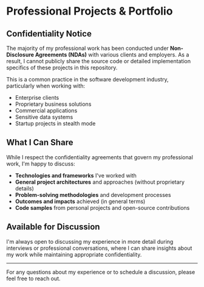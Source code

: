 # Professional Projects & Portfolio

## Confidentiality Notice

The majority of my professional work has been conducted under **Non-Disclosure Agreements (NDAs)** with various clients and employers. As a result, I cannot publicly share the source code or detailed implementation specifics of these projects in this repository.

This is a common practice in the software development industry, particularly when working with:
- Enterprise clients
- Proprietary business solutions  
- Commercial applications
- Sensitive data systems
- Startup projects in stealth mode

## What I Can Share

While I respect the confidentiality agreements that govern my professional work, I'm happy to discuss:

- **Technologies and frameworks** I've worked with
- **General project architectures** and approaches (without proprietary details)
- **Problem-solving methodologies** and development processes
- **Outcomes and impacts** achieved (in general terms)
- **Code samples** from personal projects and open-source contributions

## Available for Discussion

I'm always open to discussing my experience in more detail during interviews or professional conversations, where I can share insights about my work while maintaining appropriate confidentiality.

---

For any questions about my experience or to schedule a discussion, please feel free to reach out.